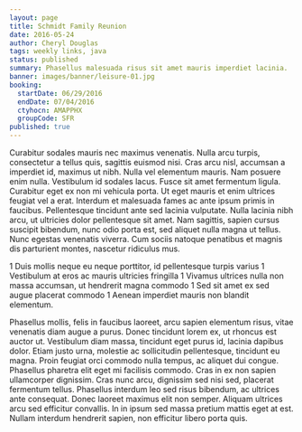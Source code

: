 ```yaml
---
layout: page
title: Schmidt Family Reunion
date: 2016-05-24
author: Cheryl Douglas
tags: weekly links, java
status: published
summary: Phasellus malesuada risus sit amet mauris imperdiet lacinia.
banner: images/banner/leisure-01.jpg
booking:
  startDate: 06/29/2016
  endDate: 07/04/2016
  ctyhocn: AMAPPHX
  groupCode: SFR
published: true
---
```

Curabitur sodales mauris nec maximus venenatis. Nulla arcu turpis, consectetur a tellus quis, sagittis euismod nisi. Cras arcu nisl, accumsan a imperdiet id, maximus ut nibh. Nulla vel elementum mauris. Nam posuere enim nulla. Vestibulum id sodales lacus. Fusce sit amet fermentum ligula. Curabitur eget ex non mi vehicula porta. Ut eget mauris et enim ultrices feugiat vel a erat. Interdum et malesuada fames ac ante ipsum primis in faucibus. Pellentesque tincidunt ante sed lacinia vulputate. Nulla lacinia nibh arcu, ut ultricies dolor pellentesque sit amet. Nam sagittis, sapien cursus suscipit bibendum, nunc odio porta est, sed aliquet nulla magna ut tellus. Nunc egestas venenatis viverra. Cum sociis natoque penatibus et magnis dis parturient montes, nascetur ridiculus mus.

1 Duis mollis neque eu neque porttitor, id pellentesque turpis varius
1 Vestibulum at eros ac mauris ultricies fringilla
1 Vivamus ultrices nulla non massa accumsan, ut hendrerit magna commodo
1 Sed sit amet ex sed augue placerat commodo
1 Aenean imperdiet mauris non blandit elementum.

Phasellus mollis, felis in faucibus laoreet, arcu sapien elementum risus, vitae venenatis diam augue a purus. Donec tincidunt lorem ex, ut rhoncus est auctor ut. Vestibulum diam massa, tincidunt eget purus id, lacinia dapibus dolor. Etiam justo urna, molestie ac sollicitudin pellentesque, tincidunt eu magna. Proin feugiat orci commodo nulla tempus, ac aliquet dui congue. Phasellus pharetra elit eget mi facilisis commodo. Cras in ex non sapien ullamcorper dignissim. Cras nunc arcu, dignissim sed nisi sed, placerat fermentum tellus. Phasellus interdum leo sed risus bibendum, ac ultrices ante consequat. Donec laoreet maximus elit non semper. Aliquam ultrices arcu sed efficitur convallis. In in ipsum sed massa pretium mattis eget at est. Nullam interdum hendrerit sapien, non efficitur libero porta quis.
